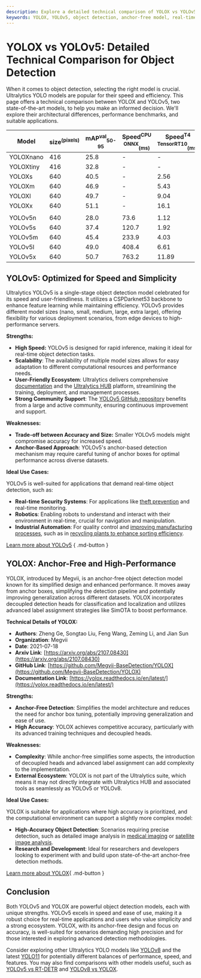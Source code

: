 ```yaml
---
description: Explore a detailed technical comparison of YOLOX vs YOLOv5. Learn their differences in architecture, performance, and ideal applications for object detection.
keywords: YOLOX, YOLOv5, object detection, anchor-free model, real-time detection, computer vision, Ultralytics, model comparison, AI benchmark
---
```


# YOLOX vs YOLOv5: Detailed Technical Comparison for Object Detection

When it comes to object detection, selecting the right model is crucial. Ultralytics YOLO models are popular for their speed and efficiency. This page offers a technical comparison between YOLOX and YOLOv5, two state-of-the-art models, to help you make an informed decision. We'll explore their architectural differences, performance benchmarks, and suitable applications.

<script async src="https://cdn.jsdelivr.net/npm/chart.js@3.9.1/dist/chart.min.js"></script>
<script defer src="../../javascript/benchmark.js"></script>

<canvas id="modelComparisonChart" width="1024" height="400" active-models='["YOLOX", "YOLOv5"]'></canvas>

| Model     | size<sup>(pixels) | mAP<sup>val</sup><sub>50-95</sub> | Speed<sup>CPU ONNX</sup><sub>(ms)</sub> | Speed<sup>T4 TensorRT10</sup><sub>(ms)</sub> | params<sup>(M) | FLOPs<sup>(B) |
| --------- | ----------------- | --------------------------------- | --------------------------------------- | -------------------------------------------- | -------------- | ------------- |
| YOLOXnano | 416               | 25.8                              | -                                       | -                                            | 0.91           | 1.08          |
| YOLOXtiny | 416               | 32.8                              | -                                       | -                                            | 5.06           | 6.45          |
| YOLOXs    | 640               | 40.5                              | -                                       | 2.56                                         | 9.0            | 26.8          |
| YOLOXm    | 640               | 46.9                              | -                                       | 5.43                                         | 25.3           | 73.8          |
| YOLOXl    | 640               | 49.7                              | -                                       | 9.04                                         | 54.2           | 155.6         |
| YOLOXx    | 640               | 51.1                              | -                                       | 16.1                                         | 99.1           | 281.9         |
|           |                   |                                   |                                         |                                              |                |               |
| YOLOv5n   | 640               | 28.0                              | 73.6                                    | 1.12                                         | 2.6            | 7.7           |
| YOLOv5s   | 640               | 37.4                              | 120.7                                   | 1.92                                         | 9.1            | 24.0          |
| YOLOv5m   | 640               | 45.4                              | 233.9                                   | 4.03                                         | 25.1           | 64.2          |
| YOLOv5l   | 640               | 49.0                              | 408.4                                   | 6.61                                         | 53.2           | 135.0         |
| YOLOv5x   | 640               | 50.7                              | 763.2                                   | 11.89                                        | 97.2           | 246.4         |

## YOLOv5: Optimized for Speed and Simplicity

Ultralytics YOLOv5 is a single-stage object detection model celebrated for its speed and user-friendliness. It utilizes a CSPDarknet53 backbone to enhance feature learning while maintaining efficiency. YOLOv5 provides different model sizes (nano, small, medium, large, extra large), offering flexibility for various deployment scenarios, from edge devices to high-performance servers.

**Strengths:**

- **High Speed:** YOLOv5 is designed for rapid inference, making it ideal for real-time object detection tasks.
- **Scalability**: The availability of multiple model sizes allows for easy adaptation to different computational resources and performance needs.
- **User-Friendly Ecosystem**: Ultralytics delivers comprehensive [documentation](https://docs.ultralytics.com/) and the [Ultralytics HUB](https://www.ultralytics.com/hub) platform, streamlining the training, deployment, and management processes.
- **Strong Community Support**: The [YOLOv5 GitHub repository](https://github.com/ultralytics/yolov5) benefits from a large and active community, ensuring continuous improvement and support.

**Weaknesses:**

- **Trade-off between Accuracy and Size:** Smaller YOLOv5 models might compromise accuracy for increased speed.
- **Anchor-Based Approach**: YOLOv5's anchor-based detection mechanism may require careful tuning of anchor boxes for optimal performance across diverse datasets.

**Ideal Use Cases:**

YOLOv5 is well-suited for applications that demand real-time object detection, such as:

- **Real-time Security Systems**: For applications like [theft prevention](https://www.ultralytics.com/blog/computer-vision-for-theft-prevention-enhancing-security) and real-time monitoring.
- **Robotics**: Enabling robots to understand and interact with their environment in real-time, crucial for navigation and manipulation.
- **Industrial Automation**: For quality control and [improving manufacturing processes](https://www.ultralytics.com/blog/improving-manufacturing-with-computer-vision), such as in [recycling plants to enhance sorting efficiency](https://www.ultralytics.com/blog/recycling-efficiency-the-power-of-vision-ai-in-automated-sorting).

[Learn more about YOLOv5](https://docs.ultralytics.com/models/yolov5/)
{ .md-button }

## YOLOX: Anchor-Free and High-Performance

YOLOX, introduced by Megvii, is an anchor-free object detection model known for its simplified design and enhanced performance. It moves away from anchor boxes, simplifying the detection pipeline and potentially improving generalization across different datasets. YOLOX incorporates decoupled detection heads for classification and localization and utilizes advanced label assignment strategies like SimOTA to boost performance.

**Technical Details of YOLOX:**

- **Authors**: Zheng Ge, Songtao Liu, Feng Wang, Zeming Li, and Jian Sun
- **Organization**: Megvii
- **Date**: 2021-07-18
- **Arxiv Link**: [https://arxiv.org/abs/2107.08430](https://arxiv.org/abs/2107.08430)
- **GitHub Link**: [https://github.com/Megvii-BaseDetection/YOLOX](https://github.com/Megvii-BaseDetection/YOLOX)
- **Documentation Link**: [https://yolox.readthedocs.io/en/latest/](https://yolox.readthedocs.io/en/latest/)

**Strengths:**

- **Anchor-Free Detection**: Simplifies the model architecture and reduces the need for anchor box tuning, potentially improving generalization and ease of use.
- **High Accuracy**: YOLOX achieves competitive accuracy, particularly with its advanced training techniques and decoupled heads.

**Weaknesses:**

- **Complexity**: While anchor-free simplifies some aspects, the introduction of decoupled heads and advanced label assignment can add complexity to the implementation.
- **External Ecosystem**: YOLOX is not part of the Ultralytics suite, which means it may not directly integrate with Ultralytics HUB and associated tools as seamlessly as YOLOv5 or YOLOv8.

**Ideal Use Cases:**

YOLOX is suitable for applications where high accuracy is prioritized, and the computational environment can support a slightly more complex model:

- **High-Accuracy Object Detection**: Scenarios requiring precise detection, such as detailed image analysis in [medical imaging](https://www.ultralytics.com/blog/using-yolo11-for-tumor-detection-in-medical-imaging) or [satellite image analysis](https://www.ultralytics.com/blog/using-computer-vision-to-analyse-satellite-imagery).
- **Research and Development**: Ideal for researchers and developers looking to experiment with and build upon state-of-the-art anchor-free detection methods.

[Learn more about YOLOX](https://yolox.readthedocs.io/en/latest/){ .md-button }

## Conclusion

Both YOLOv5 and YOLOX are powerful object detection models, each with unique strengths. YOLOv5 excels in speed and ease of use, making it a robust choice for real-time applications and users who value simplicity and a strong ecosystem. YOLOX, with its anchor-free design and focus on accuracy, is well-suited for scenarios demanding high precision and for those interested in exploring advanced detection methodologies.

Consider exploring other Ultralytics YOLO models like [YOLOv8](https://docs.ultralytics.com/models/yolov8/) and the latest [YOLO11](https://docs.ultralytics.com/models/yolo11/) for potentially different balances of performance, speed, and features. You may also find comparisons with other models useful, such as [YOLOv5 vs RT-DETR](https://docs.ultralytics.com/compare/yolov5-vs-rtdetr/) and [YOLOv8 vs YOLOX](https://docs.ultralytics.com/compare/yolov8-vs-yolox/).